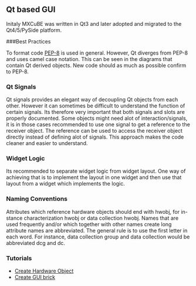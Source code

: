 ## Qt based GUI

Initaly MXCuBE was written in Qt3 and later adopted and migrated to the Qt4/5/PySide platform.

###Best Practices

To format code [PEP-8](http://www.python.org/dev/peps/pep-0008/) is used in general.
However, Qt diverges from PEP-8 and uses camel case notation. This can be seen in the diagrams
that contain Qt derived objects. New code should as much as possible confirm to PEP-8.

### Qt Signals

Qt signals provides an elegant way of decoupling Qt objects from each other. However
it can sometimes be difficult to understand the function of certain signals. Its therefore
very important that both signals and slots are properly documented. Some objects might
need alot of interaction/signals, it is in those cases recommended to use one signal to
get a reference to the receiver object. The reference can be used to access the receiver
object directly instead of defining alot of signals. This approach makes the code cleaner
and easier to understand.

### Widget Logic

Its recommended to separate widget logic from widget layout. One way of achieving that
is to implement the layout in one widget and then use that layout from a widget which
implements the logic.

### Naming Conventions

Attributes which reference hardware objects should end with hwobj, for in-
stance characterization hwobj or data collection hwobj. Names that are used frequently
and/or which together with other names create long attribute names are abbreviated.
The general rule is to use the first letter in each word. For instance, data collection
group and data collection would be abbreviated dcg and dc.

### Tutorials

- [Create Hardware Object](how_to_create_hwobj.md)
- [Create GUI brick](how_to_create_qt_brick.md)
